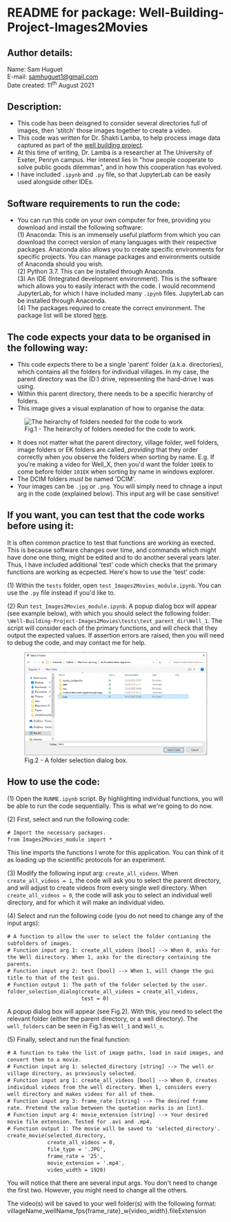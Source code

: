 # README for package: Well-Building-Project-Images2Movies

## Author details: 
Name: Sam Huguet  
E-mail: samhuguet1@gmail.com  
Date created: 11<sup>th</sup> August 2021

## Description: 
- This code has been deisgned to consider several directories full of images, then 'stitch' those images together to create a video. 
- This code was written for Dr. Shakti Lamba, to help process image data captured as part of the [well building project](http://shaktilamba.com/research-2/well-building-project/).
- At this time of writing, Dr. Lamba is a researcher at The University of Exeter, Penryn campus. Her interest lies in "how people cooperate to solve public goods dilemmas", and in how this cooperation has evolved. 
- I have included ```.ipynb``` and ```.py``` file, so that JupyterLab can be easily used alongside other IDEs. 

## Software requirements to run the code: 
- You can run this code on your own computer for free, providing you download and install the following software:  
(1) Anaconda: This is an immensely useful platform from which you can download the correct version of many languages with their respective packages. Anaconda also allows you to create specific environments for specific projects. You can manage packages and environments outside of Anaconda should you wish.  
(2) Python 3.7. This can be installed through Anaconda.  
(3) An IDE (Integrated development environment). This is the software which allows you to easily interact with the code. I would recommend JupyterLab, for which I have included many ```.ipynb``` files. JupyterLab can be installed through Anaconda.   
(4) The packages required to create the correct environment. The package list will be stored [here](XXX).   

## The code expects your data to be organised in the following way: 
- This code expects there to be a single 'parent' folder (a.k.a. directories), which contains all the folders for individual villages. In my case, the parent directory was the (D:) drive, representing the hard-drive I was using.  
- Within this parent directory, there needs to be a specific hierarchy of folders.   
- This image gives a visual explanation of how to organise the data:

<figure>
    <img src="https://github.com/SamHSoftware/Well-Building-Project-Images2Movies/blob/main/img/file_structure.png?raw=true" alt="The heirarchy of folders needed for the code to work" width="700"/>  
    <figcaption>Fig.1 - The heirarchy of folders needed for the code to work.</figcaption>
</figure>  
  
- It does not matter what the parent directory, village folder, well folders, image folders or EK folders are called, *providing* that they order correctly when you observe the folders when sorting by name. E.g. If you're making a video for Well_X, then you'd want the folder ```100EK``` to come before folder ```101EK``` when sorting by name in windows explorer. 
- The DCIM folders *must* be named 'DCIM'. 
- Your images can be ```.jpg``` or ```.png```. You will simply need to chnage a input arg in the code (explained below). This input arg will be case sensitive! 

## If you want, you can test that the code works before using it:
It is often common practice to test that functions are working as exected. This is because software changes over time, and commands which might have done one thing, might be edited and to do another several years later. Thus, I have included additional 'test' code which checks that the primary functions are working as ecpected. Here's how to use the 'test' code:  

(1) Within the ```tests``` folder, open ```test_Images2Movies_module.ipynb```. You can use the ```.py``` file instead if you'd like to.

(2) Run ```test_Images2Movies_module.ipynb```. A popup dialog box will appear (see example below), with which you should select the following folder: ```\Well-Building-Project-Images2Movies\tests\test_parent_dir\Well_1```. The script will consider each of the primary functions, and will check that they output the expected values. If assertion errors are raised, then you will need to debug the code, and may contact me for help. 

<figure>
    <img src="https://github.com/SamHSoftware/Well-Building-Project-Images2Movies/blob/main/img/folder_selection.PNG?raw=true" alt="A folder selection dialog box" width="500"/>
    <figcaption>Fig.2 - A folder selection dialog box.</figcaption>
</figure>  
  

## How to use the code: 

(1) Open the ```RUNME.ipynb``` script. By highlighting individual functions, you will be able to run the code sequentially. This is what we're going to do now. 

(2) First, select and run the following code: 
```
# Import the necessary packages.
from Images2Movies_module import *
```

This line imports the functions I wrote for this application. You can think of it as loading up the scientific protocols for an experiment. 

(3) Modify the following input arg: ```create_all_videos```. When ```create_all_videos = 1```, the code will ask you to select the parent directory, and will adjust to create videos from every single well directory. When ```create_all_videos = 0```, the code will ask you to select an individual well directory, and for which it will make an individual video.  

(4) Select and run the following code (you do not need to change any of the input args): 
```
# A function to allow the user to select the folder contianing the subfolders of images.
# Function input arg 1: create_all_videos [bool] --> When 0, asks for the Well diirectory. When 1, asks for the directory containing the parents.
# Function input arg 2: test [bool] --> When 1, will change the gui title to that of the test gui.
# Function output 1: The path of the folder selected by the user. 
folder_selection_dialog(create_all_videos = create_all_videos,
                        test = 0)
```

A popup dialog box will appear (see Fig.2). With this, you need to select the relevant folder (either the parent directory, or a well directory). The ```well_folders``` can be seen in Fig.1 as ```Well_1``` and ```Well_n```. 

(5) Finally, select and run the final function:
```
# A function to take the list of image paths, load in said images, and convert them to a movie. 
# Function input arg 1: selected_directory [string] --> The well or village directory, as previously selected. 
# Function input arg 1: create_all_videos [bool] --> When 0, creates individual videos from the well directory. When 1, considers every well directory and makes videos for all of them.
# Function input arg 3: frame_rate [string] --> The desired frame rate. Pretend the value between the quotation marks is an [int].
# Function input arg 4: movie_extension [string] --> Your desired movie file extension. Tested for .avi and .mp4. 
# Function output 1: The movie will be saved to 'selected_directory'. 
create_movie(selected_directory,
             create_all_videos = 0,
             file_type = '.JPG',
             frame_rate = '25',
             movie_extension = '.mp4',
             video_width = 1920)
```

You will notice that there are several input args. You don't need to change the first two. However, you might need to change all the others.  

The video(s) will be saved to your well folder(s) with the following format: villageName_wellName_fps{frame_rate}_w{video_width}.fileExtension